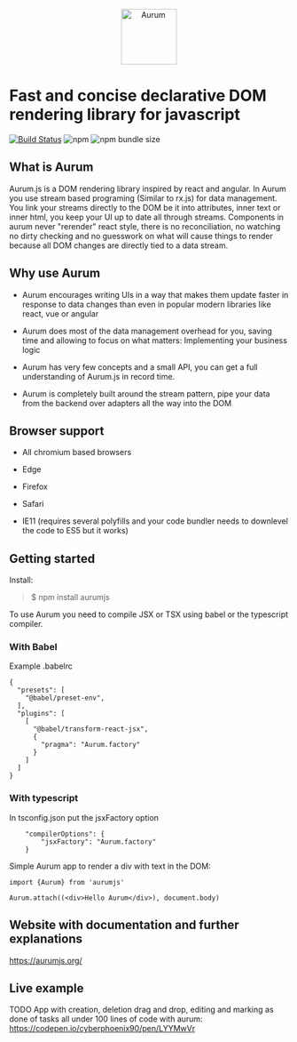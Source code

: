 <p align="center">
  <img src="https://i.imgur.com/Ru8maJS.png" width="100" alt="Aurum">
</p>

# Fast and concise declarative DOM rendering library for javascript

[![Build Status](https://travis-ci.com/CyberPhoenix90/aurum.svg?branch=master)](https://travis-ci.com/CyberPhoenix90/aurum)
![npm](https://img.shields.io/npm/dw/aurumjs)
![npm bundle size](https://img.shields.io/bundlephobia/minzip/aurumjs)

## What is Aurum
Aurum.js is a DOM rendering library inspired by react and angular.
In Aurum you use stream based programing (Similar to rx.js) for data management. You link your streams directly to the DOM be it into attributes, inner text or inner html, you keep your UI up to date all through streams.
Components in aurum never "rerender" react style, there is no reconciliation, no watching no dirty checking and no guesswork on what will cause things to render because all DOM changes are directly tied to a data stream.

## Why use Aurum
* Aurum encourages writing UIs in a way that makes them update faster in response to data changes than even in popular modern libraries like react, vue or angular

* Aurum does most of the data management overhead for you, saving time and allowing to focus on what matters: Implementing your business logic

* Aurum has very few concepts and a small API, you can get a full understanding of Aurum.js in record time.

* Aurum is completely built around the stream pattern, pipe your data from the backend over adapters all the way into the DOM

## Browser support
* All chromium based browsers

* Edge

* Firefox

* Safari

* IE11 (requires several polyfills and your code bundler needs to downlevel the code to ES5 but it works)

## Getting started

Install:

> \$ npm install aurumjs

To use Aurum you need to compile JSX or TSX using babel or the typescript compiler.

### With Babel

Example .babelrc

```
{
  "presets": [
    "@babel/preset-env",
  ],
  "plugins": [
    [
      "@babel/transform-react-jsx",
      {
        "pragma": "Aurum.factory"
      }
    ]
  ]
}
```

### With typescript

In tsconfig.json put the jsxFactory option

```
    "compilerOptions": {
        "jsxFactory": "Aurum.factory"
    }
```

Simple Aurum app to render a div with text in the DOM:

```
import {Aurum} from 'aurumjs'

Aurum.attach((<div>Hello Aurum</div>), document.body)
```

## Website with documentation and further explanations
https://aurumjs.org/

## Live example
TODO App with creation, deletion drag and drop, editing and marking as done of tasks all under 100 lines of code with aurum:
https://codepen.io/cyberphoenix90/pen/LYYMwVr

